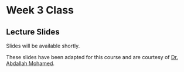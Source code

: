 # Week 3 Class

## Lecture Slides

Slides will be available shortly.

<!-- <iframe src="../../2022-01-25 - Week03.pdf" width="100%" height="800px" frameBorder="0"> </iframe> -->

These slides have been adapted for this course and are courtesy of [Dr. Abdallah Mohamed](https://people.ok.ubc.ca/abdalmoh/).